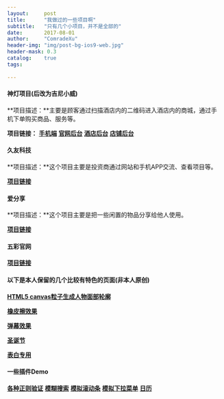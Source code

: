 ```yaml
---
layout:     post
title:      "我做过的一些项目啊"
subtitle:   "只有几个小项目，并不是全部的"
date:       2017-08-01
author:     "ComradeXu"
header-img: "img/post-bg-ios9-web.jpg"
header-mask: 0.3
catalog:    true
tags:
    
---
```


#### 神灯项目(后改为吉尼小威)

**项目描述：**主要是顾客通过扫描酒店内的二维码进入酒店内的商城，通过手机下单购买商品、服务等。

**项目链接：**
[**手机端**](http://comradexu.github.io/Project/shendeng/Web/)
[**官网后台**](http://comradexu.github.io/Project/shendeng/Deng/)
[**酒店后台**](http://comradexu.github.io/Project/shendeng/Hotel/)
[**店铺后台**](http://comradexu.github.io/Project/shendeng/Shop/)


#### 久友科技

**项目描述：**这个项目主要是投资商通过网站和手机APP交流、查看项目等。

[**项目链接**](http://comradexu.github.io/Project/jiuyou/)


#### 爱分享

**项目描述：**这个项目主要是把一些闲置的物品分享给他人使用。

[**项目链接**](http://comradexu.github.io/Project/zengsong/)


#### 五彩官网

[**项目链接**](http://comradexu.github.io/Project/wucai/)


#### 以下是本人保留的几个比较有特色的页面(非本人原创)

[**HTML5 canvas粒子生成人物面部轮廓**](http://comradexu.github.io/tools/createimg/)

[**橡皮擦效果**](http://comradexu.github.io/tools/Eraser/)

[**弹幕效果**](http://comradexu.github.io/tools/danmu/demo/)

[**圣诞节**](http://comradexu.github.io/ForYou/Merry/)

[**表白专用**](http://comradexu.github.io/ForYou/520/)

#### 一些插件Demo

[**各种正则验证**](http://comradexu.github.io/tools/plugin/ValidateDemo.html)
[**模糊搜索**](http://comradexu.github.io/tools/plugin/SearchDemo.html)
[**模拟滚动条**](http://comradexu.github.io/tools/plugin/ScrollDemo.html)
[**模拟下拉菜单**](http://comradexu.github.io/tools/plugin/SelectDemo.html)
[**日历**](http://comradexu.github.io/tools/plugin/DateDemo.html)